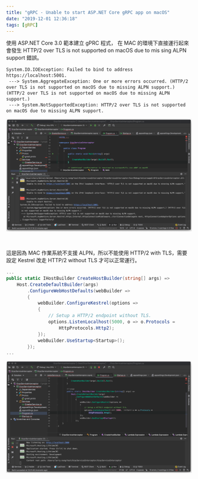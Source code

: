 ```yaml
---
title: "gRPC - Unable to start ASP.NET Core gRPC app on macOS"
date: "2019-12-01 12:36:18"
tags: [gRPC]
---
```



使用 ASP.NET Core 3.0 範本建立 gPRC 程式，
在 MAC 的環境下直接運行起來會發生 HTTP/2 over TLS is not supported on macOS due to mis sing ALPN support 錯誤。  

<!-- More -->

```
System.IO.IOException: Failed to bind to address https://localhost:5001.
 ---> System.AggregateException: One or more errors occurred. (HTTP/2 over TLS is not supported on macOS due to missing ALPN support.) (HTTP/2 over TLS is not supported on macOS due to missing ALPN support.)
 ---> System.NotSupportedException: HTTP/2 over TLS is not supported on macOS due to missing ALPN support.
```

![1.png](1.png)

</br>


這是因為 MAC 作業系統不支援 ALPN，所以不能使用 HTTP/2 with TLS，需要設定 Kestrel 改走 HTTP/2 without TLS 才可以正常運行。  

```c#
...
public static IHostBuilder CreateHostBuilder(string[] args) =>
    Host.CreateDefaultBuilder(args)
        .ConfigureWebHostDefaults(webBuilder =>
        {
            webBuilder.ConfigureKestrel(options =>
            {
                // Setup a HTTP/2 endpoint without TLS.
                options.ListenLocalhost(5000, o => o.Protocols =
                    HttpProtocols.Http2);
            });
            webBuilder.UseStartup<Startup>();
        });
...
```

![2.png](2.png)
